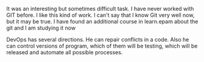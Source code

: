 It was an interesting but sometimes difficult task. 
I have never worked with GIT before. 
I like this kind of work.
I can't say that I know Git very well now, but it may be true.
I have found an additional course in learn.epam about the git and I am studying it now 

DevOps has several directions. 
He can repair conflicts in a code.
Also he can control versions of program, which of them will be testing, which will be released and automate all possible processes.
